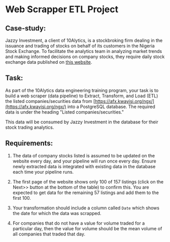 
# Web Scrapper ETL Project

## Case-study:

Jazzy Investment, a client of 10Alytics, is a stockbroking firm dealing in the issuance and trading of stocks on behalf of its customers in the Nigeria Stock Exchange. To facilitate the analytics team in analyzing market trends and making informed decisions on company stocks, they require daily stock exchange data published on [this website](https://afx.kwayisi.org/ngx/).

## Task:

As part of the 10Alytics data engineering training program, your task is to build a web scraper (data pipeline) to Extract, Transform, and Load (ETL) the listed companies/securities data from [https://afx.kwayisi.org/ngx/](https://afx.kwayisi.org/ngx/) into a PostgreSQL database. The required data is under the heading "Listed companies/securities."

This data will be consumed by Jazzy Investment in the database for their stock trading analytics.

## Requirements:

1. The data of company stocks listed is assumed to be updated on the website every day, and your pipeline will run once every day. Ensure newly extracted data is integrated with existing data in the database each time your pipeline runs.

2. The first page of the website shows only 100 of 157 listings (click on the Next>> button at the bottom of the table) to confirm this. You are expected to get data for the remaining 57 listings and add them to the first 100.

3. Your transformation should include a column called `Date` which shows the date for which the data was scrapped.

4. For companies that do not have a value for volume traded for a particular day, then the value for volume should be the mean volume of all companies that traded that day.
